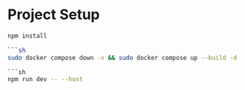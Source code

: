 # Project Setup

```sh
npm install

```sh
sudo docker compose down -v && sudo docker compose up --build -d

```sh
npm run dev -- --host



